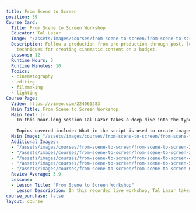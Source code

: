 ```yaml
---
title: From Scene to Screen
position: 39
Course Card:
  Title: From Scene to Screen Workshop
  Educator: Tal Lazar
  Image: "/assets/images/courses/from-scene-to-screen/from-scene-to-screen.jpg"
  Description: Follow a production from pre-production through post, learning professional
    techniques for creating cinematic content on a budget.
  Lessons: 12
  Runtime Hours: 5
  Runtime Minutes: 10
  Topics:
  - cinematography
  - editing
  - filmmaking
  - lighting
Course Page:
  Video: https://vimeo.com/224060283
  Main Title: From Scene to Screen Workshop
  Main Text: |-
    In this hour-long session Tal Lazar takes a deep-dive into the type of preparation a director does in order to initiate a successful collaboration with a cinematographer. 
    
    Topics covered include: What in the script is used to create images? What in the script is used to create images? What is the role of the director when working with a cinematographer, and how to lead a creative conversation without needing much technical knowledge?
  Main Image: "/assets/images/courses/from-scene-to-screen/from-scene-to-screen-1.jpg"
  Additional Images: 
  - "/assets/images/courses/from-scene-to-screen/from-scene-to-screen-2.jpg"
  - "/assets/images/courses/from-scene-to-screen/from-scene-to-screen-3.jpg"
  - "/assets/images/courses/from-scene-to-screen/from-scene-to-screen-4.jpg"
  - "/assets/images/courses/from-scene-to-screen/from-scene-to-screen-5.jpg"
  - "/assets/images/courses/from-scene-to-screen/from-scene-to-screen-6.jpg"
  Review Average: 3.9
  Lessons:
  - Lesson Title: "From Scene to Screen Workshop"
    Lesson Description: In this recorded live workshop, Tal Lazar takes a deep-dive into the type of preparation a director does in order to initiate a successful collaboration with a cinematographer.
course_purchase: false
layout: course
---
```


